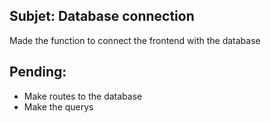## Subjet: Database connection

Made the function to connect the frontend with the database

## Pending:
+ Make routes to the database
+ Make the querys